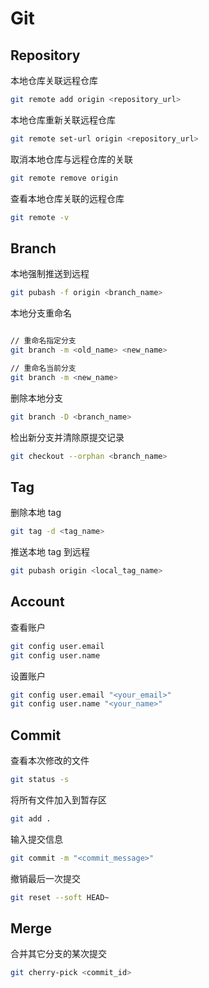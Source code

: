 # Git

## Repository

本地仓库关联远程仓库

```bash
git remote add origin <repository_url>
```

本地仓库重新关联远程仓库

```bash
git remote set-url origin <repository_url>
```

取消本地仓库与远程仓库的关联

```bash
git remote remove origin
```

查看本地仓库关联的远程仓库

```bash
git remote -v
```

## Branch

本地强制推送到远程

```bash
git pubash -f origin <branch_name>
```

本地分支重命名

```bash

// 重命名指定分支
git branch -m <old_name> <new_name>

// 重命名当前分支
git branch -m <new_name>
```

删除本地分支

```bash
git branch -D <branch_name>
```

检出新分支并清除原提交记录

```bash
git checkout --orphan <branch_name>
```

## Tag

删除本地 tag

```bash
git tag -d <tag_name>
```

推送本地 tag 到远程

```bash
git pubash origin <local_tag_name>
```

## Account

查看账户

```bash
git config user.email
git config user.name
```

设置账户

```bash
git config user.email "<your_email>"
git config user.name "<your_name>"
```

## Commit

查看本次修改的文件

```bash
git status -s
```

将所有文件加入到暂存区

```bash
git add .
```

输入提交信息

```bash
git commit -m "<commit_message>"
```

撤销最后一次提交

```bash
git reset --soft HEAD~
```

## Merge

合并其它分支的某次提交

```bash
git cherry-pick <commit_id>
```